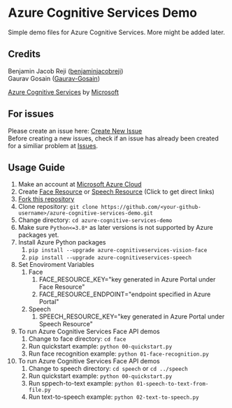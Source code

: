 # Azure Cognitive Services Demo

Simple demo files for Azure Cognitive Services. More might be added later.

## Credits

Benjamin Jacob Reji ([benjaminjacobreji](https://github.com/benjaminjacobreji))  
Gaurav Gosain ([Gaurav-Gosain](https://github.com/Gaurav-Gosain))  

[Azure Cognitive Services](https://azure.microsoft.com/en-us/services/cognitive-services/) by [Microsoft](https://www.microsoft.com/)

## For issues

Please create an issue here: [Create New Issue](https://github.com/benjaminjacobreji/azure-cognitive-services-demo/issues/new)  
Before creating a new issues, check if an issue has already been created for a similiar problem at [Issues](https://github.com/benjaminjacobreji/azure-cognitive-services-demo/issues).

## Usage Guide

1. Make an account at [Microsoft Azure Cloud](https://portal.azure.com/)
2. Create [Face Resource](https://portal.azure.com/#create/Microsoft.CognitiveServicesFace) or [Speech Resource](https://portal.azure.com/#create/Microsoft.CognitiveServicesSpeechServices) (Click to get direct links)
3. [Fork this repository](https://github.com/benjaminjacobreji/azure-cognitive-services-demo/fork)
4. Clone repository: ```git clone https://github.com/<your-github-username>/azure-cognitive-services-demo.git```
5. Change directory: ```cd azure-cognitive-services-demo```
6. Make sure ```Python<=3.8*``` as later versions is not supported by Azure packages yet.
7. Install Azure Python packages
   1. ```pip install --upgrade azure-cognitiveservices-vision-face```
   2. ```pip install --upgrade azure-cognitiveservices-speech```
8. Set Enoviroment Variables
   1. Face
      1. FACE_RESOURCE_KEY="key generated in Azure Portal under Face Resource"
      2. FACE_RESOURCE_ENDPOINT="endpoint specified in Azure Portal"
   2. Speech
      1. SPEECH_RESOURCE_KEY="key generated in Azure Portal under Speech Resource"
9. To run Azure Cognitive Services Face API demos
   1. Change to face directory: ```cd face```
   2. Run quickstart example: ```python 00-quickstart.py```
   3. Run face recognition example: ```python 01-face-recognition.py```
10. To run Azure Cognitive Services Face API demos
    1. Change to speech directory: ```cd speech``` or ```cd ../speech```
    2. Run quickstart example: ```python 00-quickstart.py```
    3. Run sppech-to-text example: ```python 01-speech-to-text-from-file.py```
    4. Run text-to-speech example: ```python 02-text-to-speech.py```
